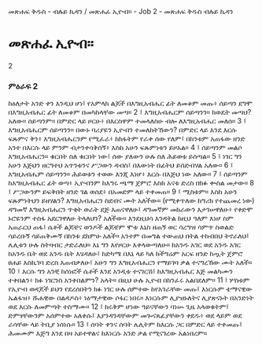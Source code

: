 ﻿
መጽሐፍ ቅዱስ - ብሉይ ኪዳን / መጽሐፈ ኢዮብ። - Job 2 - መጽሐፍ ቅዱስ ብሉይ ኪዳን
# መጽሐፈ ኢዮብ።
2
### ምዕራፍ 2
ከዕለታት አንድ ቀን እንዲህ ሆነ፤ የአምላክ ልጆች በእግዚአብሔር ፊት ለመቆም መጡ፥ ሰይጣን ደግሞ በእግዚአብሔር ፊት ለመቆም በመካከላቸው መጣ።
2 ፤ እግዚአብሔርም ሰይጣንን። ከወዴት መጣህ? አለው። ሰይጣንም። በምድር ላይ ዞርሁ፥ በእርስዋም ተመላለስሁ ብሎ ለእግዚአብሔር መለሰ።
3 ፤ እግዚአብሔርም ሰይጣንን። በውኑ ባሪያዬን ኢዮብን ተመለከትኸውን? በምድር ላይ እንደ እርሱ ፍጹምና ቅን፥ እግዚአብሔርንም የሚፈራ፥ ከክፋትም የራቀ ሰው የለም፤ በከንቱም አጠፋው ዘንድ አንተ በእርሱ ላይ ምንም ብታንቀሳቅሰኝ፥ እስከ አሁን ፍጹምነቱን ይዞአል።
4 ፤ ሰይጣንም መልሶ እግዚአብሔርን። ቁርበት ስለ ቁርበት ነው፤ ሰው ያለውን ሁሉ ስለ ሕይወቱ ይሰጣል።
5 ፤ ነገር ግን አሁን እጅህን ዘርግተህ አጥንቱንና ሥጋውን ዳብስ፤ በእውነት በፊትህ ይሰድብሃል አለው።
6 ፤ እግዚአብሔም ሰይጣንን። ሕይወቱን ተወው እንጂ እነሆ፥ እርሱ በእጅህ ነው አለው።
7 ፤ ሰይጣንም ከእግዚአብሔር ፊት ወጣ፥ ኢዮብንም ከእግሩ ጫማ ጀምሮ እስከ አናቱ ድረስ በክፉ ቍስል መታው።
8 ፤ ሥጋውንም ይፍቅበት ዘንድ ገል ወሰደ፥ በአመድም ላይ ተቀመጠ።
9 ፤ ሚስቱም። እስከ አሁን ፍጹምነትህን ይዘሃልን? እግዚአብሔርን ስደብና ሙት አለችው። (የሚቀጥለው ከግሪክ የተጨመረ ነው) ዳግመኛ እግዚአብሔርን ጥቂት ወራት ደጅ እጠናዋለሁ፤ ዳግመኛም መከራውን እታገሠዋለሁ፥ የቀድሞ ኑሮዬንም ተስፋ አደርገዋለሁ ትላለህን? አለችው። እንደዚህሳ እንዳትል ከዚህ ዓለም እነሆ ስም አጠራርህ ጠፋ፤ ሴቶች ልጆቼና ወንዶች ልጆቼም ሞቱ እኔስ ዘጠኝ ወር ሳረግዝ ሳምጥ ስወልድ ሳይረቡኝ ሳይጠቅሙኝ በከንቱ ደከምሁ አለች። አንተም በመግል ተውጠህ በትል ተከብበህ ትኖራለህ፤ ሌሊቱን ሁሉ ስትዛብር ታድራለህ። እኔ ግን እየዞርሁ እቀላውጣለሁ። ከአንዱ አገር ወደ አንዱ አገር ከአንዱ ቤት ወደ አንዱ ቤት እሄዳለሁ፤ ከድካሜ በእኔ ላይ ካለ ከችግሬም አርፍ ዘንድ ከጧት ጀምሮ ፀሐይ እስኪገባ ድረስ እጠብቃለሁ፤ አሁን ግን እግዚአብሔርን የማይገባ ቃል ተናግረኸው ሙት አለች።
10 ፤ እርሱ ግን አንቺ ከሰነፎች ሴቶች እንደ አንዲቱ ተናገርሽ፤ ከእግዚአብሔር እጅ መልካሙን ተቀበልን፥ ክፉ ነገርንስ አንቀበልምን? አላት። በዚህ ሁሉ ኢዮብ በከንፈሩ አልበደለም።
11 ፤ ሦስቱም የኢዮብ ወዳጆች ይህን የደረሰበትን ክፉ ነገር ሁሉ ሰምተው ከየአገራቸው መጡ፤ እነርሱም ቴማናዊው ኤልፋዝ፥ ሹሐዊው በልዳዶስ፥ ነዕማታዊው ሶፋር ነበሩ። እነርሱም ሊያዝኑለትና ሊያጽናኑት በአንድነት ወደ እርሱ ለመምጣት ተስማሙ።
12 ፤ ከሩቅም ሆነው ዓይናቸውን ባነሡ ጊዜ አላወቁትም፤ ድምፃቸውንም አሰምተው አለቀሱ፤ እያንዳንዳቸውም መጐናጸፊያቸውን ቀደዱ፥ ወደ ላይም ወደ ራሳቸው ላይ ትቢያ ነሰነሱ።
13 ፤ ሰባት ቀንና ሰባት ሌሊትም ከእርሱ ጋር በምድር ላይ ተቀመጡ፤ ሕመሙም እጅግ እንደ በዛ አይተዋልና ከእነርሱ አንድ ቃል የሚናገረው አልነበረም። 
